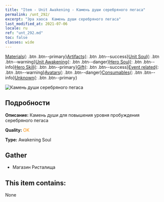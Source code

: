 ```yaml
---
title: "Item - Unit Awakening - Камень души серебряного пегаса"
permalink: /unt_292/
excerpt: "Эра хаоса  Камень души серебряного пегаса"
last_modified_at: 2021-07-06
locale: ru
ref: "unt_292.md"
toc: false
classes: wide
---
```

 [Materials](/ItemsRU/){: .btn .btn--primary}[Artifacts](/ItemsRU/Artifacts/){: .btn .btn--success}[Unit Soul](/ItemsRU/UnitSoul/){: .btn .btn--warning}[Unit Awakening](/ItemsRU/UnitAwakening/){: .btn .btn--danger}[Hero Soul](/ItemsRU/HeroSoul/){: .btn .btn--info}[Hero Skill](/ItemsRU/HeroSkill/){: .btn .btn--primary}[Gift](/ItemsRU/Gift/){: .btn .btn--success}[Event related](/ItemsRU/Events/){: .btn .btn--warning}[Avatars](/ItemsRU/Avatars/){: .btn .btn--danger}[Consumables](/ItemsRU/Consumables/){: .btn .btn--info}[Unknown](/ItemsRU/Unknown/){: .btn .btn--primary}

 ![Камень души серебряного пегаса](/images/u/tia_yinyifeima.jpg)

## Подробности
 **Описание:** Камень души для повышения уровня пробуждения серебряного пегаса

 **Quality:** <span style="color: #FF8C00">OK</span>

 **Type:** Awakening Soul

## Gather

*    Магазин Ристалища 

## This item contains:

  None

